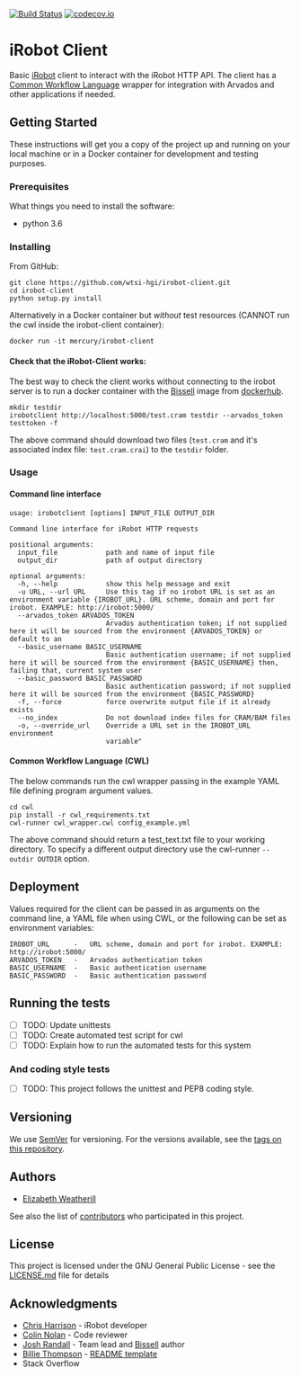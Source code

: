 [![Build Status](https://travis-ci.org/wtsi-hgi/irobot-client.svg?branch=develop)](https://travis-ci.org/wtsi-hgi/irobot-client)
[![codecov.io](https://codecov.io/gh/wtsi-hgi/irobot-client/graph/badge.svg?branch=develop)](https://codecov.io/github/wtsi-hgi/irobot-client)


# iRobot Client

Basic [iRobot](https://github.com/wtsi-hgi/irobot) client to interact with the iRobot HTTP API.  The client has a [Common Workflow Language](http://www.commonwl.org/v1.0/) wrapper for integration with Arvados and other applications if needed.

## Getting Started

These instructions will get you a copy of the project up and running on your local machine or in a Docker container for development and testing purposes.

### Prerequisites

What things you need to install the software: 
- python 3.6 


### Installing

From GitHub:
```
git clone https://github.com/wtsi-hgi/irobot-client.git
cd irobot-client
python setup.py install
```

Alternatively in a Docker container but *without* test resources (CANNOT run the cwl inside the irobot-client container):
```
docker run -it mercury/irobot-client
```

#### Check that the iRobot-Client works:
The best way to check the client works without connecting to the irobot server is to run a docker container with the [Bissell](https://github.com/wtsi-hgi/bissell) image from [dockerhub](https://hub.docker.com/r/mercury/bissell/).
```
mkdir testdir
irobotclient http://localhost:5000/test.cram testdir --arvados_token testtoken -f
```
The above command should download two files (`test.cram` and it's associated index file: `test.cram.crai`) to the `testdir` folder.

### Usage
#### Command line interface
```
usage: irobotclient [options] INPUT_FILE OUTPUT_DIR

Command line interface for iRobot HTTP requests

positional arguments:
  input_file            path and name of input file
  output_dir            path of output directory

optional arguments:
  -h, --help            show this help message and exit
  -u URL, --url URL     Use this tag if no irobot URL is set as an environment variable {IROBOT_URL}. URL scheme, domain and port for irobot. EXAMPLE: http://irobot:5000/
  --arvados_token ARVADOS_TOKEN
                        Arvados authentication token; if not supplied here it will be sourced from the environment {ARVADOS_TOKEN} or default to an
  --basic_username BASIC_USERNAME
                        Basic authentication username; if not supplied here it will be sourced from the environment {BASIC_USERNAME} then, failing that, current system user
  --basic_password BASIC_PASSWORD
                        Basic authentication password; if not supplied here it will be sourced from the environment {BASIC_PASSWORD}
  -f, --force           force overwrite output file if it already exists
  --no_index            Do not download index files for CRAM/BAM files
  -o, --override_url    Override a URL set in the IROBOT_URL environment 
                        variable"
```

#### Common Workflow Language (CWL)
The below commands run the cwl wrapper passing in the example YAML file defining program argument values.
```
cd cwl
pip install -r cwl_requirements.txt
cwl-runner cwl_wrapper.cwl config_example.yml
```
The above command should return a test_text.txt file to your working directory.  To specify a different output directory use the cwl-runner `--outdir OUTDIR` option.

## Deployment

Values required for the client can be passed in as arguments on the command line, a YAML file when using CWL, or the following can be set as environment variables:
```
IROBOT_URL      -   URL scheme, domain and port for irobot. EXAMPLE: http://irobot:5000/
ARVADOS_TOKEN   -   Arvados authentication token
BASIC_USERNAME  -   Basic authentication username
BASIC_PASSWORD  -   Basic authentication password
```

## Running the tests
- [ ] TODO: Update unittests
- [ ] TODO: Create automated test script for cwl
- [ ] TODO: Explain how to run the automated tests for this system

### And coding style tests

- [ ] TODO: This project follows the unittest and PEP8 coding style.


## Versioning

We use [SemVer](http://semver.org/) for versioning. For the versions available, see the [tags on this repository](https://github.com/wtsi-hgi/irobot-client/releases). 

## Authors

* [Elizabeth Weatherill](https://github.com/EWeatherill)

See also the list of [contributors](https://github.com/wtsi-hgi/irobot-client/graphs/contributors) who participated in this project.

## License

This project is licensed under the GNU General Public License - see the [LICENSE.md](LICENSE.md) file for details

## Acknowledgments

* [Chris Harrison](https://github.com/Xophmeister) - iRobot developer
* [Colin Nolan](https://github.com/colin-nolan) - Code reviewer
* [Josh Randall](https://github.com/jrandall) - Team lead and [Bissell](https://github.com/wtsi-hgi/bissell) author
* [Billie Thompson](https://github.com/PurpleBooth) - [README template](https://gist.github.com/PurpleBooth/109311bb0361f32d87a2)
* Stack Overflow


